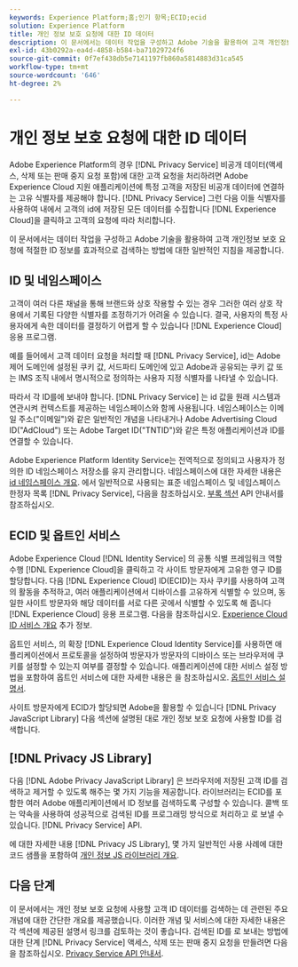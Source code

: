 ```yaml
---
keywords: Experience Platform;홈;인기 항목;ECID;ecid
solution: Experience Platform
title: 개인 정보 보호 요청에 대한 ID 데이터
description: 이 문서에서는 데이터 작업을 구성하고 Adobe 기술을 활용하여 고객 개인정보 보호 요청에 적절한 ID 정보를 효과적으로 검색하는 방법에 대한 일반적인 지침을 제공합니다.
exl-id: 43b0292a-ea4d-4858-b584-ba71029724f6
source-git-commit: 0f7ef438db5e7141197fb860a5814883d31ca545
workflow-type: tm+mt
source-wordcount: '646'
ht-degree: 2%

---
```


# 개인 정보 보호 요청에 대한 ID 데이터

Adobe Experience Platform의 경우 [!DNL Privacy Service] 비공개 데이터(액세스, 삭제 또는 판매 중지 요청 포함)에 대한 고객 요청을 처리하려면 Adobe Experience Cloud 지원 애플리케이션에 특정 고객을 저장된 비공개 데이터에 연결하는 고유 식별자를 제공해야 합니다. [!DNL Privacy Service] 그런 다음 이들 식별자를 사용하여 내에서 고객의 id에 저장된 모든 데이터를 수집합니다 [!DNL Experience Cloud]을 클릭하고 고객의 요청에 따라 처리합니다.

이 문서에서는 데이터 작업을 구성하고 Adobe 기술을 활용하여 고객 개인정보 보호 요청에 적절한 ID 정보를 효과적으로 검색하는 방법에 대한 일반적인 지침을 제공합니다.

## ID 및 네임스페이스

고객이 여러 다른 채널을 통해 브랜드와 상호 작용할 수 있는 경우 그러한 여러 상호 작용에서 기록된 다양한 식별자를 조정하기가 어려울 수 있습니다. 결국, 사용자의 특정 사용자에게 속한 데이터를 결정하기 어렵게 할 수 있습니다 [!DNL Experience Cloud] 응용 프로그램.

예를 들어에서 고객 데이터 요청을 처리할 때 [!DNL Privacy Service], id는 Adobe 제어 도메인에 설정된 쿠키 값, 서드파티 도메인에 있고 Adobe과 공유되는 쿠키 값 또는 IMS 조직 내에서 명시적으로 정의하는 사용자 지정 식별자를 나타낼 수 있습니다.

따라서 각 ID를에 보내야 합니다. [!DNL Privacy Service] 는 id 값을 원래 시스템과 연관시켜 컨텍스트를 제공하는 네임스페이스와 함께 사용됩니다. 네임스페이스는 이메일 주소(&quot;이메일&quot;)와 같은 일반적인 개념을 나타내거나 Adobe Advertising Cloud ID(&quot;AdCloud&quot;) 또는 Adobe Target ID(&quot;TNTID&quot;)와 같은 특정 애플리케이션과 ID를 연결할 수 있습니다.

Adobe Experience Platform Identity Service는 전역적으로 정의되고 사용자가 정의한 ID 네임스페이스 저장소를 유지 관리합니다. 네임스페이스에 대한 자세한 내용은 [id 네임스페이스 개요](../identity-service/namespaces.md). 에서 일반적으로 사용되는 표준 네임스페이스 및 네임스페이스 한정자 목록 [!DNL Privacy Service], 다음을 참조하십시오. [부록 섹션](api/appendix.md) API 안내서를 참조하십시오.

## ECID 및 옵트인 서비스

Adobe Experience Cloud [!DNL Identity Service] 의 공통 식별 프레임워크 역할 수행 [!DNL Experience Cloud]을 클릭하고 각 사이트 방문자에게 고유한 영구 ID를 할당합니다. 다음 [!DNL Experience Cloud] ID(ECID)는 자사 쿠키를 사용하여 고객의 활동을 추적하고, 여러 애플리케이션에서 디바이스를 고유하게 식별할 수 있으며, 동일한 사이트 방문자와 해당 데이터를 서로 다른 곳에서 식별할 수 있도록 해 줍니다 [!DNL Experience Cloud] 응용 프로그램. 다음을 참조하십시오. [Experience Cloud ID 서비스 개요](https://experienceleague.adobe.com/docs/id-service/using/intro/overview.html) 추가 정보.

옵트인 서비스, 의 확장 [!DNL Experience Cloud Identity Service]를 사용하면 애플리케이션에서 프로토콜을 설정하여 방문자가 방문자의 디바이스 또는 브라우저에 쿠키를 설정할 수 있는지 여부를 결정할 수 있습니다. 애플리케이션에 대한 서비스 설정 방법을 포함하여 옵트인 서비스에 대한 자세한 내용은 을 참조하십시오. [옵트인 서비스 설명서](https://experienceleague.adobe.com/docs/id-service/using/implementation/opt-in-service/optin-overview.html?lang=ko-KR).

사이트 방문자에게 ECID가 할당되면 Adobe을 활용할 수 있습니다 [!DNL Privacy JavaScript Library] 다음 섹션에 설명된 대로 개인 정보 보호 요청에 사용할 ID를 검색합니다.

## [!DNL Privacy JS Library]

다음 [!DNL Adobe Privacy JavaScript Library] 은 브라우저에 저장된 고객 ID를 검색하고 제거할 수 있도록 해주는 몇 가지 기능을 제공합니다. 라이브러리는 ECID를 포함한 여러 Adobe 애플리케이션에서 ID 정보를 검색하도록 구성할 수 있습니다. 콜백 또는 약속을 사용하여 성공적으로 검색된 ID를 프로그래밍 방식으로 처리하고 로 보낼 수 있습니다. [!DNL Privacy Service] API.

에 대한 자세한 내용 [!DNL Privacy JS Library], 몇 가지 일반적인 사용 사례에 대한 코드 샘플을 포함하여 [개인 정보 JS 라이브러리 개요](js-library.md).

## 다음 단계

이 문서에서는 개인 정보 보호 요청에 사용할 고객 ID 데이터를 검색하는 데 관련된 주요 개념에 대한 간단한 개요를 제공했습니다. 이러한 개념 및 서비스에 대한 자세한 내용은 각 섹션에 제공된 설명서 링크를 검토하는 것이 좋습니다. 검색된 ID를 로 보내는 방법에 대한 단계 [!DNL Privacy Service] 액세스, 삭제 또는 판매 중지 요청을 만들려면 다음을 참조하십시오. [Privacy Service API 안내서](api/overview.md).
